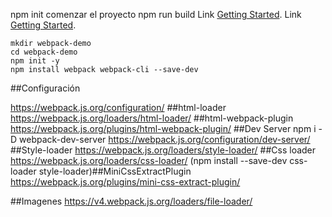 npm init 
comenzar el proyecto
npm run build
Link [Getting Started](https://webpack.js.org/guides/getting-started/#root "Link").
Link [Getting Started](https://webpack.js.org/guides/getting-started/#root "Link").
```
mkdir webpack-demo
cd webpack-demo
npm init -y
npm install webpack webpack-cli --save-dev
```


##Configuración

https://webpack.js.org/configuration/
##html-loader
https://webpack.js.org/loaders/html-loader/
##html-webpack-plugin
https://webpack.js.org/plugins/html-webpack-plugin/
##Dev Server
npm i -D webpack-dev-server
https://webpack.js.org/configuration/dev-server/
##Style-loader 
https://webpack.js.org/loaders/style-loader/
##Css loader
https://webpack.js.org/loaders/css-loader/
(npm install --save-dev css-loader style-loader)##MiniCssExtractPlugin
https://webpack.js.org/plugins/mini-css-extract-plugin/

##Imagenes
https://v4.webpack.js.org/loaders/file-loader/